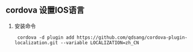 ## cordova 设置IOS语言 ##


1. 安装命令

		cordova -d plugin add https://github.com/qdsang/cordova-plugin-localization.git --variable LOCALIZATION=zh_CN



